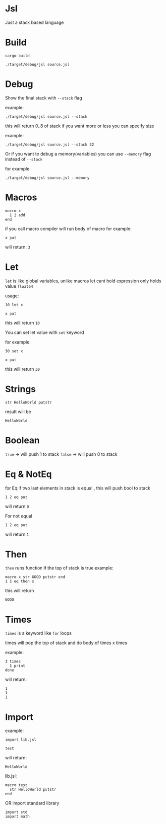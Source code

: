 # Jsl
Just a stack based language

# Build
```cargo build```

```./target/debug/jsl source.jsl```

# Debug
Show the final stack with `--stack` flag

example:

```./target/debug/jsl source.jsl --stack```

this will return 0..8 of stack if you want more or less you can specify size

example:

```./target/debug/jsl source.jsl --stack 32```

Or if you want to debug a memory(variables) you can use `--memory` flag instead of `--stack`

for example:

```./target/debug/jsl source.jsl --memory```

# Macros
```
macro x
  1 2 add
end
```
if you call macro compiler will run body of macro
for example:
```
x put
```
will return: `3`

# Let
`let` is like global variables, unlike macros let cant hold expression only holds value `float64`

usage:

```
10 let x

x put
```

this will return `10`

You can set let value with `set` keyword

for example:

```
30 set x

x put
```

this will return `30`

# Strings
```
str HelloWorld putstr
```
result will be
```
HelloWorld
```

# Boolean
`true` -> will push 1 to stack
`false` -> will push 0 to stack

# Eq & NotEq
for Eq if two last elements in stack is equal , this will push bool to stack
```
1 2 eq put
```
will return `0`

For not equal
```
1 2 eq put
```
will return `1`

# Then
`then` runs function if the top of stack is true
example:
```
macro x str GOOD putstr end
1 1 eq then x
```
this will return 
```
GOOD
```
# Times
`times` is a keyword like `for` loops

times will pop the top of stack and do body of times x times

example:

```
3 times
  1 print
done
```

will return:

```
1
1
1
```

# Import
example:

```
import lib.jsl

test
```

will return:

```
HelloWorld
```

lib.jsl:

```
macro test
  str HelloWorld putstr
end
```

OR import standard library

```
import std
import math
```
